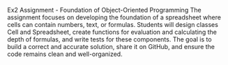 Ex2 Assignment - Foundation of Object-Oriented Programming
The assignment focuses on developing the foundation of a spreadsheet where cells can contain numbers, text, or formulas. Students will design classes Cell and Spreadsheet, create functions for evaluation and calculating the depth of formulas, and write tests for these components.
The goal is to build a correct and accurate solution, share it on GitHub, and ensure the code remains clean and well-organized.
